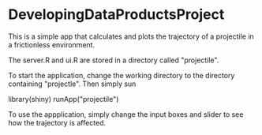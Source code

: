 DevelopingDataProductsProject
=============================

This is a simple app that calculates and plots the trajectory of a projectile in a frictionless environment.

The server.R and ui.R are stored in a directory called "projectile".

To start the application, change the working directory to the directory containing "projectle". Then simply sun

library(shiny)
runApp("projectile")

To use the appplication, simply change the input boxes and slider to see how the trajectory is affected.
